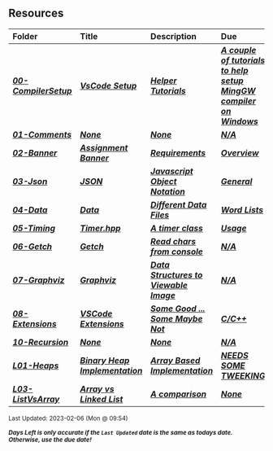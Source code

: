 ## Resources

| Folder | Title | Description | Due | dueDate |  |
|:------|:------|:------|:------|:-----:|-----|
| ***<a href="https://github.com/rugbyprof/3013-Algorithms/tree/master/Resources/00-CompilerSetup">00-CompilerSetup</a>*** | ***<a href="https://github.com/rugbyprof/3013-Algorithms/tree/master/Resources/00-CompilerSetup"> VsCode Setup </a>*** | ***<a href="https://github.com/rugbyprof/3013-Algorithms/tree/master/Resources/00-CompilerSetup"> Helper Tutorials</a>*** | ***<a href="https://github.com/rugbyprof/3013-Algorithms/tree/master/Resources/00-CompilerSetup"> A couple of tutorials to help setup MingGW compiler on Windows</a>*** | ***<a href="https://github.com/rugbyprof/3013-Algorithms/tree/master/Resources/00-CompilerSetup">None</a>*** |  |
| ***<a href="https://github.com/rugbyprof/3013-Algorithms/tree/master/Resources/01-Comments">01-Comments</a>*** | ***<a href="https://github.com/rugbyprof/3013-Algorithms/tree/master/Resources/01-Comments">None</a>*** | ***<a href="https://github.com/rugbyprof/3013-Algorithms/tree/master/Resources/01-Comments">None</a>*** | ***<a href="https://github.com/rugbyprof/3013-Algorithms/tree/master/Resources/01-Comments">N/A</a>*** | ***<a href="https://github.com/rugbyprof/3013-Algorithms/tree/master/Resources/01-Comments">None</a>*** |  |
| ***<a href="https://github.com/rugbyprof/3013-Algorithms/tree/master/Resources/02-Banner">02-Banner</a>*** | ***<a href="https://github.com/rugbyprof/3013-Algorithms/tree/master/Resources/02-Banner"> Assignment Banner </a>*** | ***<a href="https://github.com/rugbyprof/3013-Algorithms/tree/master/Resources/02-Banner"> Requirements</a>*** | ***<a href="https://github.com/rugbyprof/3013-Algorithms/tree/master/Resources/02-Banner"> Overview</a>*** | ***<a href="https://github.com/rugbyprof/3013-Algorithms/tree/master/Resources/02-Banner">None</a>*** |  |
| ***<a href="https://github.com/rugbyprof/3013-Algorithms/tree/master/Resources/03-Json">03-Json</a>*** | ***<a href="https://github.com/rugbyprof/3013-Algorithms/tree/master/Resources/03-Json"> JSON </a>*** | ***<a href="https://github.com/rugbyprof/3013-Algorithms/tree/master/Resources/03-Json"> Javascript Object Notation</a>*** | ***<a href="https://github.com/rugbyprof/3013-Algorithms/tree/master/Resources/03-Json"> General</a>*** | ***<a href="https://github.com/rugbyprof/3013-Algorithms/tree/master/Resources/03-Json">None</a>*** |  |
| ***<a href="https://github.com/rugbyprof/3013-Algorithms/tree/master/Resources/04-Data">04-Data</a>*** | ***<a href="https://github.com/rugbyprof/3013-Algorithms/tree/master/Resources/04-Data"> Data </a>*** | ***<a href="https://github.com/rugbyprof/3013-Algorithms/tree/master/Resources/04-Data"> Different Data Files</a>*** | ***<a href="https://github.com/rugbyprof/3013-Algorithms/tree/master/Resources/04-Data"> Word Lists</a>*** | ***<a href="https://github.com/rugbyprof/3013-Algorithms/tree/master/Resources/04-Data">None</a>*** |  |
| ***<a href="https://github.com/rugbyprof/3013-Algorithms/tree/master/Resources/05-Timing">05-Timing</a>*** | ***<a href="https://github.com/rugbyprof/3013-Algorithms/tree/master/Resources/05-Timing"> Timer.hpp </a>*** | ***<a href="https://github.com/rugbyprof/3013-Algorithms/tree/master/Resources/05-Timing"> A timer class</a>*** | ***<a href="https://github.com/rugbyprof/3013-Algorithms/tree/master/Resources/05-Timing"> Usage</a>*** | ***<a href="https://github.com/rugbyprof/3013-Algorithms/tree/master/Resources/05-Timing">None</a>*** |  |
| ***<a href="https://github.com/rugbyprof/3013-Algorithms/tree/master/Resources/06-Getch">06-Getch</a>*** | ***<a href="https://github.com/rugbyprof/3013-Algorithms/tree/master/Resources/06-Getch"> Getch </a>*** | ***<a href="https://github.com/rugbyprof/3013-Algorithms/tree/master/Resources/06-Getch"> Read chars from console</a>*** | ***<a href="https://github.com/rugbyprof/3013-Algorithms/tree/master/Resources/06-Getch">N/A</a>*** | ***<a href="https://github.com/rugbyprof/3013-Algorithms/tree/master/Resources/06-Getch">None</a>*** |  |
| ***<a href="https://github.com/rugbyprof/3013-Algorithms/tree/master/Resources/07-Graphviz">07-Graphviz</a>*** | ***<a href="https://github.com/rugbyprof/3013-Algorithms/tree/master/Resources/07-Graphviz"> Graphviz </a>*** | ***<a href="https://github.com/rugbyprof/3013-Algorithms/tree/master/Resources/07-Graphviz"> Data Structures to Viewable Image</a>*** | ***<a href="https://github.com/rugbyprof/3013-Algorithms/tree/master/Resources/07-Graphviz">N/A</a>*** | ***<a href="https://github.com/rugbyprof/3013-Algorithms/tree/master/Resources/07-Graphviz">None</a>*** |  |
| ***<a href="https://github.com/rugbyprof/3013-Algorithms/tree/master/Resources/08-Extensions">08-Extensions</a>*** | ***<a href="https://github.com/rugbyprof/3013-Algorithms/tree/master/Resources/08-Extensions"> VSCode Extensions </a>*** | ***<a href="https://github.com/rugbyprof/3013-Algorithms/tree/master/Resources/08-Extensions"> Some Good ... Some Maybe Not</a>*** | ***<a href="https://github.com/rugbyprof/3013-Algorithms/tree/master/Resources/08-Extensions"> C/C++</a>*** | ***<a href="https://github.com/rugbyprof/3013-Algorithms/tree/master/Resources/08-Extensions">None</a>*** |  |
| ***<a href="https://github.com/rugbyprof/3013-Algorithms/tree/master/Resources/10-Recursion">10-Recursion</a>*** | ***<a href="https://github.com/rugbyprof/3013-Algorithms/tree/master/Resources/10-Recursion">None</a>*** | ***<a href="https://github.com/rugbyprof/3013-Algorithms/tree/master/Resources/10-Recursion">None</a>*** | ***<a href="https://github.com/rugbyprof/3013-Algorithms/tree/master/Resources/10-Recursion">N/A</a>*** | ***<a href="https://github.com/rugbyprof/3013-Algorithms/tree/master/Resources/10-Recursion">None</a>*** |  |
| ***<a href="https://github.com/rugbyprof/3013-Algorithms/tree/master/Resources/L01-Heaps">L01-Heaps</a>*** | ***<a href="https://github.com/rugbyprof/3013-Algorithms/tree/master/Resources/L01-Heaps"> Binary Heap Implementation </a>*** | ***<a href="https://github.com/rugbyprof/3013-Algorithms/tree/master/Resources/L01-Heaps"> Array Based Implementation</a>*** | ***<a href="https://github.com/rugbyprof/3013-Algorithms/tree/master/Resources/L01-Heaps"> NEEDS SOME TWEEKING</a>*** | ***<a href="https://github.com/rugbyprof/3013-Algorithms/tree/master/Resources/L01-Heaps">None</a>*** |  |
| ***<a href="https://github.com/rugbyprof/3013-Algorithms/tree/master/Resources/L03-ListVsArray">L03-ListVsArray</a>*** | ***<a href="https://github.com/rugbyprof/3013-Algorithms/tree/master/Resources/L03-ListVsArray"> Array vs Linked List </a>*** | ***<a href="https://github.com/rugbyprof/3013-Algorithms/tree/master/Resources/L03-ListVsArray"> A comparison</a>*** | ***<a href="https://github.com/rugbyprof/3013-Algorithms/tree/master/Resources/L03-ListVsArray"> None</a>*** | ***<a href="https://github.com/rugbyprof/3013-Algorithms/tree/master/Resources/L03-ListVsArray">None</a>*** |  |

<sup>Last Updated: 2023-02-06 (Mon @ 09:54)</sup> 

<sup>***Days Left is only accurate if the `Last Updated` date is the same as todays date. Otherwise, use the due date!***</sup> 